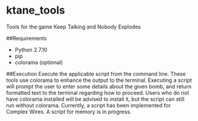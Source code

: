 # ktane_tools
Tools for the game Keep Talking and Nobody Explodes

##Requirements
 - Python 2.7.10
 - pip
 - colorama (optional)

##Execution
Execute the applicable script from the command line. These tools use colorama to enhance the output to the terminal. Executing a script will prompt the user to enter some details about the given bomb, and return formatted text to the terminal regarding how to proceed.
Users who do not have colorama installed will be advised to install it, but the script can still run without colorama.
Currently, a script has been implemented for Complex Wires. A script for memory is in progress.